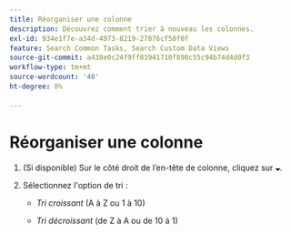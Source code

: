 ```yaml
---
title: Réorganiser une colonne
description: Découvrez comment trier à nouveau les colonnes.
exl-id: 934e1f7e-a34d-4973-8219-27876cf50f0f
feature: Search Common Tasks, Search Custom Data Views
source-git-commit: a438e0c24f9ff83941710f890c55c94b74d4d0f3
workflow-type: tm+mt
source-wordcount: '48'
ht-degree: 0%

---
```


# Réorganiser une colonne

<!-- The same in new UI and legacy CM views -->

1. (Si disponible) Sur le côté droit de l’en-tête de colonne, cliquez sur ![Flèche vers le bas](/help/search-social-commerce/assets/arrow-down-expand.png "Flèche vers le bas").

1. Sélectionnez l&#39;option de tri :

   * *Tri croissant* (A à Z ou 1 à 10)

   * *Tri décroissant* (de Z à A ou de 10 à 1)
